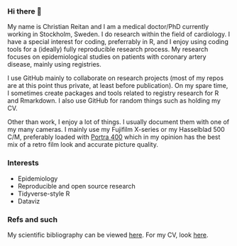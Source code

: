 ### Hi there 👋
My name is Christian Reitan and I am a medical doctor/PhD currently working in Stockholm, Sweden. I do research within the field of cardiology. I have a special interest for coding, preferrably in R, and I enjoy using coding tools for a (ideally) fully reproducible research process. My research focuses on epidemiological studies on patients with coronary artery disease, mainly using registries. 

I use GitHub mainly to collaborate on research projects (most of my repos are at this point thus private, at least before publication). On my spare time, I sometimes create packages and tools related to registry research for R and Rmarkdown. I also use GitHub for random things such as holding my CV.

Other than work, I enjoy a lot of things. I usually document them with one of my many cameras. I mainly use my Fujifilm X-series or my Hasselblad 500 C/M, preferably loaded with [Portra 400](https://www.instagram.com/explore/tags/portra400/) which in my opinion has the best mix of a retro film look and accurate picture quality.

### Interests
* Epidemiology
* Reproducible and open source research
* Tidyverse-style R
* Dataviz

### Refs and such
My scientific bibliography can be viewed [here](https://scholar.google.com/citations?user=S3TOd7gAAAAJ&hl=sv&oi=ao). For my CV, look [here](https://github.com/reitancorp/cv/raw/master/cv/cv.pdf).